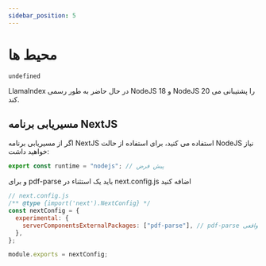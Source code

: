 ```yaml
---
sidebar_position: 5
---
```


# محیط ها

`undefined`

LlamaIndex در حال حاضر به طور رسمی NodeJS 18 و NodeJS 20 را پشتیبانی می کند.

## مسیریابی برنامه NextJS

اگر از مسیریابی برنامه NextJS استفاده می کنید، برای استفاده از حالت NodeJS نیاز خواهید داشت:

```js
export const runtime = "nodejs"; // پیش فرض
```

و برای pdf-parse باید یک استثناء در next.config.js اضافه کنید

```js
// next.config.js
/** @type {import('next').NextConfig} */
const nextConfig = {
  experimental: {
    serverComponentsExternalPackages: ["pdf-parse"], // pdf-parse را در حالت واقعی NodeJS با مسیریاب برنامه NextJS قرار می دهد
  },
};

module.exports = nextConfig;
```
